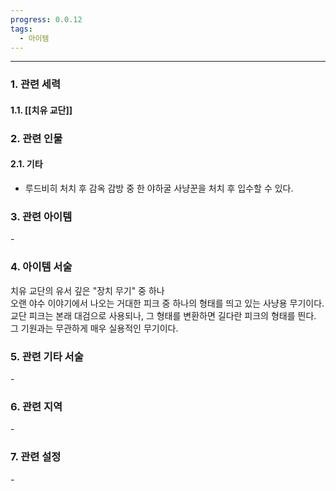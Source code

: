 ```yaml
---
progress: 0.0.12
tags:
  - 아이템
---
```

---
### 1. 관련 세력 
#### 1.1. [[치유 교단]]

### 2. 관련 인물
#### 2.1. 기타
- 루드비히 처치 후 감옥 감방 중 한 야하굴 사냥꾼을 처치 후 입수할 수 있다.

### 3. 관련 아이템
\-
### 4. 아이템 서술
 치유 교단의 유서 깊은 "장치 무기" 중 하나  
 오랜 야수 이야기에서 나오는 거대한 피크 중 하나의 형태를 띄고 있는 사냥용 무기이다.     
교단 피크는 본래 대검으로 사용되나, 그 형태를 변환하면 길다란 피크의 형태를 띈다. 그 기원과는 무관하게 매우 실용적인 무기이다.

### 5. 관련 기타 서술
\-
### 6. 관련 지역
\-
### 7. 관련 설정
\-
